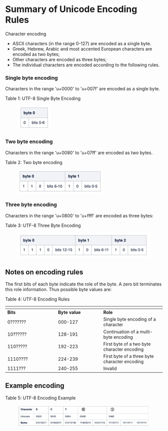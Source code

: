 # Summary of Unicode Encoding Rules

Character encoding

* ASCII characters (in the range 0-127) are encoded as a single byte.
* Greek, Hebrew, Arabic and most accented European characters are encoded as two bytes;
* Other characters are encoded as three bytes;
* The individual characters are encoded according to the following rules.

### Single byte encoding

Characters in the range 'u+0000' to 'u+007f' are encoded as a single byte.

Table 1: UTF-8 Single Byte Encoding

<figure><img src="../../.gitbook/assets/Image 12-08-2025 at 10.40.jpg" alt=""><figcaption></figcaption></figure>

### Two byte encoding

Characters in the range 'u+0080' to 'u+07ff' are encoded as two bytes.

Table 2: Two byte encoding

<figure><img src="../../.gitbook/assets/Image 12-08-2025 at 10.42.jpg" alt=""><figcaption></figcaption></figure>

### Three byte encoding

Characters in the range 'u+0800' to 'u+ffff' are encoded as three bytes:

Table 3: UTF-8 Three Byte Encoding

<figure><img src="../../.gitbook/assets/Image 12-08-2025 at 10.43.jpg" alt=""><figcaption></figcaption></figure>

## Notes on encoding rules

The first bits of each byte indicate the role of the byte. A zero bit terminates this role information. Thus possible byte values are:

Table 4: UTF-8 Encoding Rules

<table data-header-hidden><thead><tr><th width="148.08856201171875"></th><th width="130.87933349609375"></th><th></th></tr></thead><tbody><tr><td><strong>Bits</strong></td><td><strong>Byte value</strong></td><td><strong>Role</strong></td></tr><tr><td>0???????</td><td>000-127</td><td>Single byte encoding of a character</td></tr><tr><td>10??????</td><td>128-191</td><td>Continuation of a multi-byte encoding</td></tr><tr><td>110?????</td><td>192-223</td><td>First byte of a two byte character encoding</td></tr><tr><td>1110????</td><td>224-239</td><td>First byte of a three byte character encoding</td></tr><tr><td>1111???</td><td>240-255</td><td>Invalid</td></tr></tbody></table>

## Example encoding

Table 5: UTF-8 Encoding Example

<figure><img src="../../.gitbook/assets/Image 12-08-2025 at 10.47.jpeg" alt=""><figcaption></figcaption></figure>
